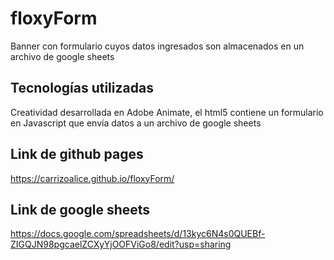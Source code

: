 # floxyForm

Banner con formulario cuyos datos ingresados son almacenados en un archivo de google sheets

## Tecnologías utilizadas

Creatividad desarrollada en Adobe Animate, el html5 contiene un formulario en Javascript que envía datos a un archivo de google sheets

## Link de github pages
https://carrizoalice.github.io/floxyForm/

## Link de google sheets
https://docs.google.com/spreadsheets/d/13kyc6N4s0QUEBf-ZIGQJN98pgcaelZCXyYjOOFViGo8/edit?usp=sharing